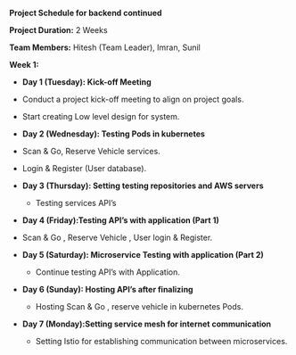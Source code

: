 **Project Schedule for backend continued**

**Project Duration:** 2 Weeks

**Team Members:** Hitesh (Team Leader), Imran, Sunil

**Week 1:**

 - **Day 1 (Tuesday): Kick-off Meeting**
  - Conduct a project kick-off meeting to align on project goals.
  - Start creating Low level design for system.

- **Day 2 (Wednesday): Testing Pods in kubernetes**
 - Scan & Go, Reserve Vehicle services. 
 - Login & Register (User database).


- **Day 3 (Thursday): Setting testing repositories and AWS servers**
  - Testing services API’s

- **Day 4 (Friday):Testing API’s with application (Part 1)**
 - Scan & Go , Reserve Vehicle , User login & Register.

- **Day 5 (Saturday): Microservice Testing with application (Part 2)**
  - Continue testing API’s with Application.

- **Day 6 (Sunday): Hosting API’s after finalizing**
  - Hosting Scan & Go , reserve vehicle in kubernetes Pods.

- **Day 7 (Monday):Setting service mesh for internet communication**
  - Setting Istio for establishing communication between microservices.


